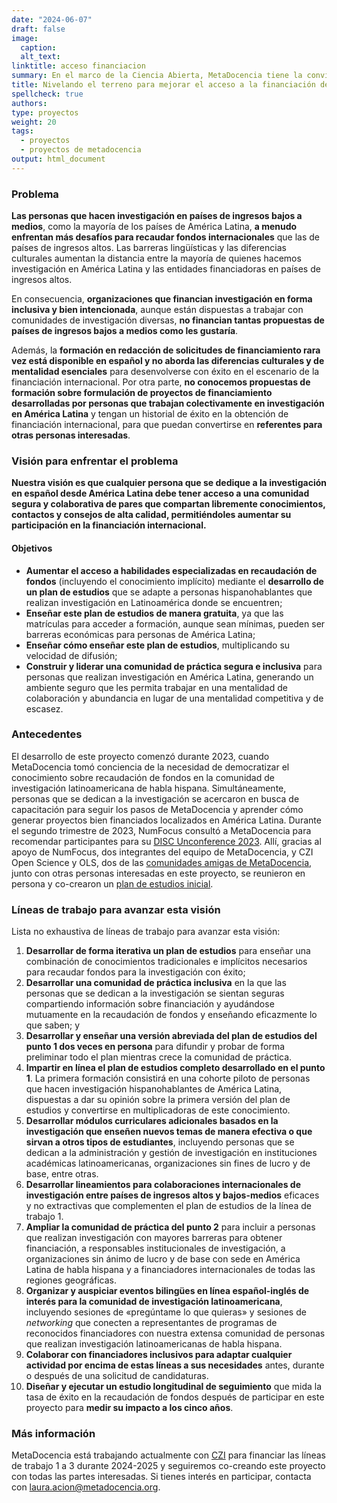 ```yaml
---
date: "2024-06-07"
draft: false
image:
  caption: 
  alt_text: 
linktitle: acceso financiacion
summary: En el marco de la Ciencia Abierta, MetaDocencia tiene la convicción de que cualquier persona que se dedique a la investigación en español desde América Latina debe tener acceso a una comunidad amistosa y colaborativa de pares que compartan libremente conocimientos, contactos y consejos de alta calidad, permitiéndoles aumentar su participación en la financiación internacional.  
title: Nivelando el terreno para mejorar el acceso a la financiación de iniciativas de investigación latinoamericana
spellcheck: true
authors: 
type: proyectos
weight: 20
tags:
  - proyectos
  - proyectos de metadocencia
output: html_document
---
```


### Problema
**Las personas que hacen investigación en países de ingresos bajos a medios**, como la mayoría de los países de América Latina, **a menudo enfrentan más desafíos para recaudar fondos internacionales** que las de países de ingresos altos. Las barreras lingüísticas y las diferencias culturales aumentan la distancia entre la mayoría de quienes hacemos investigación en América Latina y las entidades financiadoras en países de ingresos altos.

En consecuencia, **organizaciones que financian investigación en forma inclusiva y bien intencionada**, aunque están dispuestas a trabajar con comunidades de investigación diversas, **no financian tantas propuestas de países de ingresos bajos a medios como les gustaría**. 

Además, la **formación en redacción de solicitudes de financiamiento rara vez está disponible en español y no aborda las diferencias culturales y de mentalidad esenciales** para desenvolverse con éxito en el escenario de la financiación internacional. Por otra parte, **no conocemos propuestas de formación sobre formulación de proyectos de financiamiento desarrolladas por personas que trabajan colectivamente en investigación en América Latina** y tengan un historial de éxito en la obtención de financiación internacional, para que puedan convertirse en **referentes para otras personas interesadas**.

### Visión para enfrentar el problema
**Nuestra visión es que cualquier persona que se dedique a la investigación en español desde América Latina debe tener acceso a una comunidad segura  y colaborativa de pares que compartan libremente conocimientos, contactos y consejos de alta calidad, permitiéndoles aumentar su participación en la financiación internacional.**  

#### Objetivos
- **Aumentar el acceso a habilidades especializadas en recaudación de fondos** (incluyendo el conocimiento implícito) mediante el **desarrollo de un plan de estudios** que se adapte a personas hispanohablantes que realizan investigación en Latinoamérica donde se encuentren;
- **Enseñar este plan de estudios de manera gratuita**, ya que las matrículas para acceder a formación, aunque sean mínimas, pueden ser barreras económicas para personas de América Latina;
- **Enseñar cómo enseñar este plan de estudios**, multiplicando su velocidad de difusión;
- **Construir y liderar una comunidad de práctica segura e inclusiva** para personas que realizan investigación en América Latina, generando un ambiente seguro que les permita trabajar en una mentalidad de colaboración y abundancia en lugar de una mentalidad competitiva y de escasez.

### Antecedentes 
El desarrollo de este proyecto comenzó durante 2023, cuando MetaDocencia tomó conciencia de la necesidad de democratizar el conocimiento sobre recaudación de fondos en la comunidad de investigación latinoamericana de habla hispana. Simultáneamente, personas que se dedican a la investigación se acercaron en busca de capacitación para seguir los pasos de MetaDocencia y aprender cómo generar proyectos bien financiados localizados en América Latina. Durante el segundo trimestre de 2023, NumFocus consultó a MetaDocencia para recomendar participantes para su [DISC Unconference 2023](https://numfocus.medium.com/disc-unconference-2023-designing-inclusivity-in-open-source-14019cbdb3cb). Allí, gracias al apoyo de NumFocus, dos integrantes del equipo de MetaDocencia, y CZI Open Science y OLS, dos de las [comunidades amigas de MetaDocencia](https://www.metadocencia.org/panal/), junto con otras personas interesadas en este proyecto, se reunieron en persona y co-crearon un [plan de estudios inicial](https://numfocus.github.io/disc-unconference-2023-projects/en/hidden-curriculum.html). 

### Líneas de trabajo para avanzar esta visión
Lista no exhaustiva de líneas de trabajo para avanzar esta visión:
1. **Desarrollar de forma iterativa un plan de estudios** para enseñar una combinación de conocimientos tradicionales e implícitos necesarios para recaudar fondos para la investigación con éxito;
2. **Desarrollar una comunidad de práctica inclusiva** en la que las personas que se dedican a la investigación se sientan seguras compartiendo información sobre financiación y ayudándose mutuamente en la recaudación de fondos y enseñando eficazmente lo que saben; y
3. **Desarrollar y enseñar una versión abreviada del plan de estudios del punto 1 dos veces en persona** para difundir y probar de forma preliminar todo el plan mientras crece la comunidad de práctica.
4. **Impartir en línea el plan de estudios completo desarrollado en el punto 1**. La primera formación consistirá en una cohorte piloto de personas que hacen investigación hispanohablantes de América Latina, dispuestas a dar su opinión sobre la primera versión del plan de estudios y convertirse en multiplicadoras de este conocimiento.
5. **Desarrollar módulos curriculares adicionales basados en la investigación que enseñen nuevos temas de manera efectiva o que sirvan a otros tipos de estudiantes**, incluyendo personas que se dedican a la administración y gestión de investigación en instituciones académicas latinoamericanas, organizaciones sin fines de lucro y de base, entre otras.
6. **Desarrollar lineamientos para colaboraciones internacionales de investigación entre países de ingresos altos y bajos-medios** eficaces y no extractivas que complementen el plan de estudios de la línea de trabajo 1.
7. **Ampliar la comunidad de práctica del punto 2** para incluir a personas que realizan investigación con mayores barreras para obtener financiación, a responsables institucionales de investigación, a organizaciones sin ánimo de lucro y de base con sede en América Latina de habla hispana y a financiadores internacionales de todas las regiones geográficas.
8. **Organizar y auspiciar eventos bilingües en línea español-inglés de interés para la comunidad de investigación latinoamericana**, incluyendo sesiones de «pregúntame lo que quieras» y sesiones de *networking* que conecten a representantes de programas de reconocidos financiadores con nuestra extensa comunidad de personas que realizan investigación latinoamericanas de habla hispana.
9. **Colaborar con financiadores inclusivos para adaptar cualquier actividad por encima de estas líneas a sus necesidades** antes, durante o después de una solicitud de candidaturas.
10. **Diseñar y ejecutar un estudio longitudinal de seguimiento** que mida la tasa de éxito en la recaudación de fondos después de participar en este proyecto para **medir su impacto a los cinco años**.
    
### Más información
MetaDocencia está trabajando actualmente con [CZI](https://chanzuckerberg.com/) para financiar las líneas de trabajo 1 a 3 durante 2024-2025 y seguiremos co-creando este proyecto con todas las partes interesadas. Si tienes interés en participar, contacta con laura.acion@metadocencia.org.
